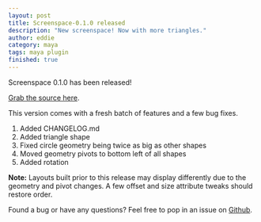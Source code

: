 ```yaml
---
layout: post
title: Screenspace-0.1.0 released
description: "New screenspace! Now with more triangles."
author: eddie
category: maya
tags: maya plugin
finished: true
---
```


Screenspace 0.1.0 has been released!

[Grab the source here](https://github.com/eddiehoyle/screenspace/releases/tag/v0.1.0).

This version comes with a fresh batch of features and a few bug fixes.

1. Added CHANGELOG.md
2. Added triangle shape
3. Fixed circle geometry being twice as big as other shapes
4. Moved geometry pivots to bottom left of all shapes
5. Added rotation

**Note:** Layouts built prior to this release may display differently due to the geometry and pivot changes. A few offset and size attribute tweaks should restore order.

Found a bug or have any questions? Feel free to pop in an issue on [Github](https://github.com/eddiehoyle/screenspace/issues).
